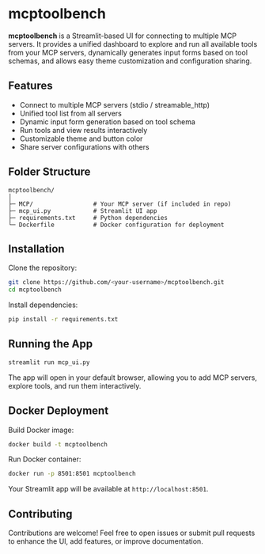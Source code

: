 # mcptoolbench

**mcptoolbench** is a Streamlit-based UI for connecting to multiple MCP servers. It provides a unified dashboard to explore and run all available tools from your MCP servers, dynamically generates input forms based on tool schemas, and allows easy theme customization and configuration sharing.

## Features

- Connect to multiple MCP servers (stdio / streamable_http)
- Unified tool list from all servers
- Dynamic input form generation based on tool schema
- Run tools and view results interactively
- Customizable theme and button color
- Share server configurations with others

## Folder Structure
```
mcptoolbench/
│
├─ MCP/                 # Your MCP server (if included in repo)
├─ mcp_ui.py            # Streamlit UI app
├─ requirements.txt     # Python dependencies
└─ Dockerfile           # Docker configuration for deployment
```
## Installation

Clone the repository:

```bash
git clone https://github.com/<your-username>/mcptoolbench.git
cd mcptoolbench
```

Install dependencies:

```bash
pip install -r requirements.txt
```


## Running the App
```bash
streamlit run mcp_ui.py
```

The app will open in your default browser, allowing you to add MCP servers, explore tools, and run them interactively.

## Docker Deployment

Build Docker image:

```bash
docker build -t mcptoolbench
```

Run Docker container:
```bash
docker run -p 8501:8501 mcptoolbench
```

Your Streamlit app will be available at ```http://localhost:8501```.

## Contributing

Contributions are welcome! Feel free to open issues or submit pull requests to enhance the UI, add features, or improve documentation.
